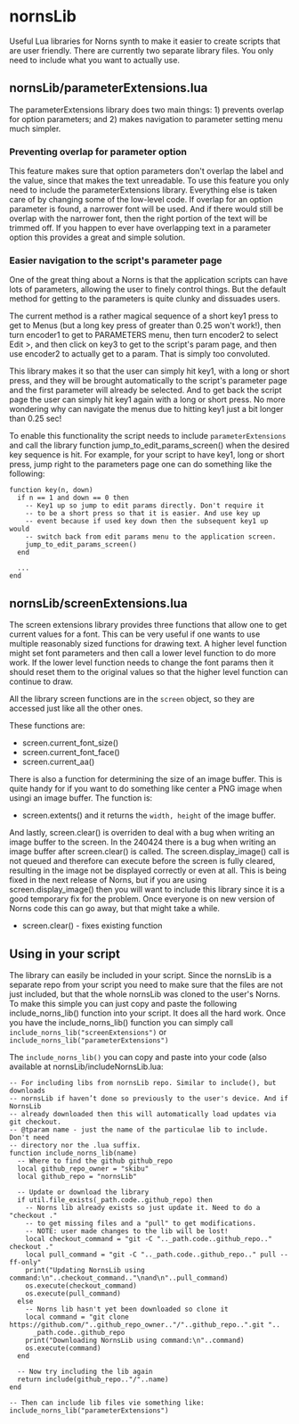 # nornsLib
Useful Lua libraries for Norns synth to make it easier to create scripts that are user friendly. There are currently two separate library files. You only need to include what you want to actually use.

## nornsLib/parameterExtensions.lua
The parameterExtensions library does two main things: 1) prevents overlap for option parameters; and 2) makes navigation to parameter setting menu much simpler.

### Preventing overlap for parameter option
This feature makes sure that option parameters don't overlap the label and the value, since that makes the text unreadable. To use this feature you only need to include the parameterExtensions library. Everything else is taken care of by changing some of the low-level code. If overlap for an option parameter is found, a narrower font will be used. And if there would still be overlap with the narrower font, then the right portion of the text will be trimmed off. If you happen to ever have overlapping text in a parameter option this provides a great and simple solution. 

### Easier navigation to the script's parameter page
One of the great thing about a Norns is that the application scripts can have lots of parameters, allowing the user to finely control things. But the default method for getting to the parameters is quite clunky and dissuades users.

The current method is a rather magical sequence of a short key1 press to get to Menus (but a long key press of greater than 0.25 won't work!), then turn encoder1 to get to PARAMETERS menu, then turn encoder2 to select Edit >, and then click on key3 to get to the script's param page, and then use encoder2 to actually get to a param. That is simply too convoluted.

This library makes it so that the user can simply hit key1, with a long or short press, and they will be brought automatically to the script's parameter page and the first parameter will already be selected. And to get back the script page the user can simply hit key1 again with a long or short press. No more wondering why can navigate the menus due to hitting key1 just a bit longer than 0.25 sec!

To enable this functionality the script needs to include `parameterExtensions` and call the library function jump_to_edit_params_screen() when the desired key sequence is hit. For example, for your script to have key1, long or short press, jump right to the parameters page one can do something like the following:
```
function key(n, down)
  if n == 1 and down == 0 then
    -- Key1 up so jump to edit params directly. Don't require it
    -- to be a short press so that it is easier. And use key up
    -- event because if used key down then the subsequent key1 up would 
    -- switch back from edit params menu to the application screen.
    jump_to_edit_params_screen()
  end

  ...
end
```

## nornsLib/screenExtensions.lua
The screen extensions library provides three functions that allow one to get current values for a font. This can be very useful if one wants to use multiple reasonably sized functions for drawing text. A higher level function might set font parameters and then call a lower level function to do more work. If the lower level function needs to change the font params then it should reset them to the original values so that the higher level function can continue to draw.

All the library screen functions are in the `screen` object, so they are accessed just like all the other ones. 

These functions are:
* screen.current_font_size()
* screen.current_font_face()
* screen.current_aa()

There is also a function for determining the size of an image buffer. This is quite handy for if you want to do something like center a PNG image when usingi an image buffer. The function is:
* screen.extents()
and it returns the `width, height` of the image buffer.

And lastly, screen.clear() is overriden to deal with a bug when writing an image buffer to the screen. In the 240424 there is a bug when writing an image buffer after screen.clear() is called. The screen.display_image() call is not queued and therefore can execute before the screen is fully cleared, resulting in the image not be displayed correctly or even at all. This is being fixed in the next release of Norns, but if you are using screen.display_image() then you will want to include this library since it is a good temporary fix for the problem. Once everyone is on new version of Norns code this can go away, but that might take a while.
* screen.clear() - fixes existing function

## Using in your script
The library can easily be included in your script. Since the nornsLib is a separate repo from your script you need to make sure that the files are not just included, but that the whole nornsLib was cloned to the user's Norns. To make this simple you can just copy and paste the following include_norns_lib() function into your script. It does all the hard work. Once you have the include_norns_lib() function you can simply call `include_norns_lib("screenExtensions")` or `include_norns_lib("parameterExtensions")`

The `include_norns_lib()` you can copy and paste into your code (also available at nornsLib/includeNornsLib.lua:
```
-- For including libs from nornsLib repo. Similar to include(), but downloads 
-- nornsLib if haven’t done so previously to the user's device. And if NornsLib
-- already downloaded then this will automatically load updates via git checkout.
-- @tparam name - just the name of the particulae lib to include. Don't need
-- directory nor the .lua suffix.
function include_norns_lib(name)
  -- Where to find the github github_repo
  local github_repo_owner = "skibu"
  local github_repo = "nornsLib"

  -- Update or download the library
  if util.file_exists(_path.code..github_repo) then
    -- Norns lib already exists so just update it. Need to do a "checkout ."
    -- to get missing files and a "pull" to get modifications.
    -- NOTE: user made changes to the lib will be lost!
    local checkout_command = "git -C ".._path.code..github_repo.." checkout ."
    local pull_command = "git -C ".._path.code..github_repo.." pull --ff-only"
    print("Updating NornsLib using command:\n"..checkout_command.."\nand\n"..pull_command)
    os.execute(checkout_command)
    os.execute(pull_command)
  else
    -- Norns lib hasn't yet been downloaded so clone it
    local command = "git clone https://github.com/"..github_repo_owner.."/"..github_repo..".git "..
      _path.code..github_repo
    print("Downloading NornsLib using command:\n"..command)
    os.execute(command)
  end
  
  -- Now try including the lib again
  return include(github_repo.."/"..name)
end

-- Then can include lib files vie something like:
include_norns_lib("parameterExtensions")
```

